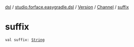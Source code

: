 [dsl](../../../index.md) / [studio.forface.easygradle.dsl](../../index.md) / [Version](../index.md) / [Channel](index.md) / [suffix](./suffix.md)

# suffix

`val suffix: `[`String`](https://kotlinlang.org/api/latest/jvm/stdlib/kotlin/-string/index.html)